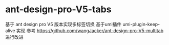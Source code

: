 # ant-design-pro-V5-tabs
基于 ant design pro V5 版本实现多标签切换  基于umi插件 umi-plugin-keep-alive 实现
参考 https://github.com/wangJacker/ant-design-pro-V5-multitab 进行改进
